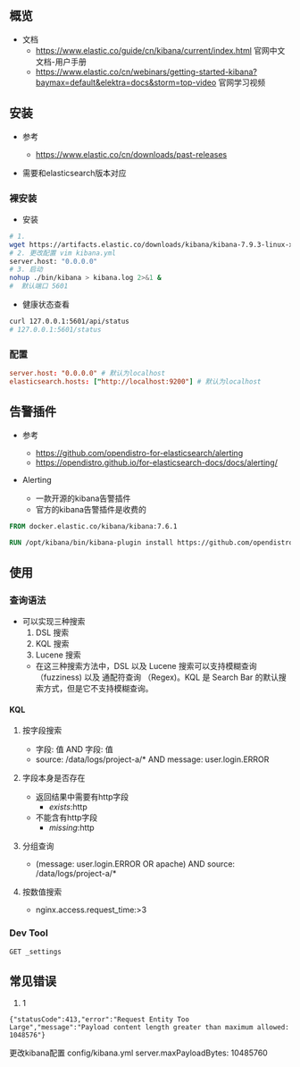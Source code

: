 ## 概览
- 文档
    - https://www.elastic.co/guide/cn/kibana/current/index.html 官网中文文档-用户手册
    - https://www.elastic.co/cn/webinars/getting-started-kibana?baymax=default&elektra=docs&storm=top-video 官网学习视频

## 安装
- 参考
    - https://www.elastic.co/cn/downloads/past-releases

- 需要和elasticsearch版本对应

### 裸安装
- 安装
```bash
# 1. 
wget https://artifacts.elastic.co/downloads/kibana/kibana-7.9.3-linux-x86_64.tar.gz
# 2. 更改配置 vim kibana.yml
server.host: "0.0.0.0"
# 3. 启动
nohup ./bin/kibana > kibana.log 2>&1 &
#  默认端口 5601
```

- 健康状态查看
```bash
curl 127.0.0.1:5601/api/status
# 127.0.0.1:5601/status
```
### 配置
```conf
server.host: "0.0.0.0" # 默认为localhost
elasticsearch.hosts: ["http://localhost:9200"] # 默认为localhost
```
## 告警插件
- 参考
    - https://github.com/opendistro-for-elasticsearch/alerting
    - https://opendistro.github.io/for-elasticsearch-docs/docs/alerting/

- Alerting
    - 一款开源的kibana告警插件
    - 官方的kibana告警插件是收费的

```Dockerfile
FROM docker.elastic.co/kibana/kibana:7.6.1

RUN /opt/kibana/bin/kibana-plugin install https://github.com/opendistro-for-elasticsearch/alerting-kibana-plugin/releases/download/v1.12.0.2/opendistro_alerting_kibana.zip
```

## 使用
### 查询语法
- 可以实现三种搜索
    1. DSL 搜索
    2. KQL 搜索
    3. Lucene 搜索
    - 在这三种搜索方法中，DSL 以及 Lucene 搜索可以支持模糊查询 （fuzziness) 以及 通配符查询 （Regex)。KQL 是 Search Bar 的默认搜索方式，但是它不支持模糊查询。

#### KQL
1. 按字段搜索
    -  字段: 值 AND 字段: 值
    - source: \/data\/logs\/project-a\/*  AND message: user.login.ERROR

2. 字段本身是否存在
    - 返回结果中需要有http字段
        - _exists_:http 
    - 不能含有http字段
        - _missing_:http

3. 分组查询
    - (message: user.login.ERROR OR apache) AND source: \/data\/logs\/project-a\/* 

4. 按数值搜索
    - nginx.access.request_time:>3

### Dev Tool
```
GET _settings
```

## 常见错误
1. 1
```log
{"statusCode":413,"error":"Request Entity Too Large","message":"Payload content length greater than maximum allowed: 1048576"}
```
更改kibana配置 config/kibana.yml
server.maxPayloadBytes: 10485760
